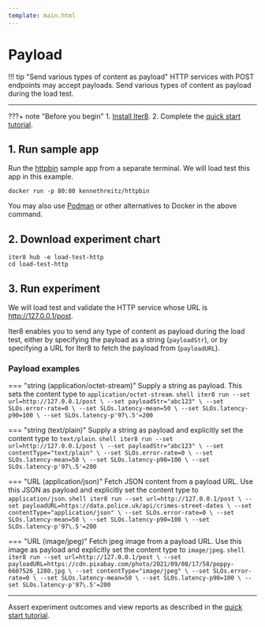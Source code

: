 ```yaml
---
template: main.html
---
```


# Payload

!!! tip "Send various types of content as payload"
    HTTP services with POST endpoints may accept payloads. Send various types of content as payload during the load test.

***

???+ note "Before you begin"
    1. [Install Iter8](../../getting-started/install.md).
    2. Complete the [quick start tutorial](../../getting-started/your-first-experiment.md).

## 1. Run sample app
Run the [httpbin](https://httpbin.org) sample app from a separate terminal. We will load test this app in this example.
```shell
docker run -p 80:80 kennethreitz/httpbin
```
You may also use [Podman](https://podman.io) or other alternatives to Docker in the above command.


## 2. Download experiment chart
```shell
iter8 hub -e load-test-http
cd load-test-http
```

## 3. Run experiment
We will load test and validate the HTTP service whose URL is http://127.0.0.1/post. 

Iter8 enables you to send any type of content as payload during the load test, either by specifying the payload as a string (`payloadStr`), or by specifying a URL for Iter8 to fetch the payload from (`payloadURL`).

### Payload examples

=== "string (application/octet-stream)"
    Supply a string as payload. This sets the content type to `application/octet-stream`.
    ```shell
    iter8 run --set url=http://127.0.0.1/post \
              --set payloadStr="abc123" \
              --set SLOs.error-rate=0 \
              --set SLOs.latency-mean=50 \
              --set SLOs.latency-p90=100 \
              --set SLOs.latency-p'97\.5'=200
    ```

=== "string (text/plain)"
    Supply a string as payload and explicitly set the content type to `text/plain`.
    ```shell
    iter8 run --set url=http://127.0.0.1/post \
              --set payloadStr="abc123" \
              --set contentType="text/plain" \
              --set SLOs.error-rate=0 \
              --set SLOs.latency-mean=50 \
              --set SLOs.latency-p90=100 \
              --set SLOs.latency-p'97\.5'=200
    ```

=== "URL (application/json)"
    Fetch JSON content from a payload URL. Use this JSON as payload and explicitly set the content type to `application/json`.
    ```shell
    iter8 run --set url=http://127.0.0.1/post \
              --set payloadURL=https://data.police.uk/api/crimes-street-dates \
              --set contentType="application/json" \
              --set SLOs.error-rate=0 \
              --set SLOs.latency-mean=50 \
              --set SLOs.latency-p90=100 \
              --set SLOs.latency-p'97\.5'=200
    ```

=== "URL (image/jpeg)"
    Fetch jpeg image from a payload URL. Use this image as payload and explicitly set the content type to `image/jpeg`.
    ```shell
    iter8 run --set url=http://127.0.0.1/post \
              --set payloadURL=https://cdn.pixabay.com/photo/2021/09/08/17/58/poppy-6607526_1280.jpg \
              --set contentType="image/jpeg" \
              --set SLOs.error-rate=0 \
              --set SLOs.latency-mean=50 \
              --set SLOs.latency-p90=100 \
              --set SLOs.latency-p'97\.5'=200
    ```

***

Assert experiment outcomes and view reports as described in the [quick start tutorial](../../getting-started/your-first-experiment.md).